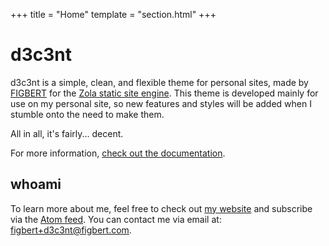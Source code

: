 +++
title = "Home"
template = "section.html"
+++

# d3c3nt

d3c3nt is a simple, clean, and flexible theme for personal sites, made by
[FIGBERT] for the [Zola static site engine][zola]. This theme is
developed mainly for use on my personal site, so new features and styles
will be added when I stumble onto the need to make them.

All in all, it's fairly... decent.

For more information, [check out the documentation][docs].

## whoami

To learn more about me, feel free to check out [my website][FIGBERT] and
subscribe via the [Atom feed][atom]. You can contact me via email at:
[figbert+d3c3nt@figbert.com][email].

[FIGBERT]: https://figbert.com/
[zola]: https://getzola.org/
[docs]: @/config.md
[atom]: https://figbert.com/atom.xml
[email]: mailto:figbert+d3c3nt@figbert.com
